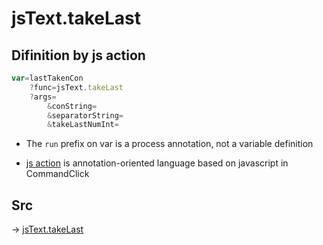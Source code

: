 # jsText.takeLast

## Difinition by js action

```js.js
var=lastTakenCon
	?func=jsText.takeLast
	?args=
		&conString=
		&separatorString=
		&takeLastNumInt=
```

- The `run` prefix on var is a process annotation, not a variable definition

- [js action](#) is annotation-oriented language based on javascript in CommandClick

## Src

-> [jsText.takeLast](https://github.com/puutaro/CommandClick/blob/master/app/src/main/java/com/puutaro/commandclick/fragment_lib/terminal_fragment/js_interface/text/JsText.kt#L61)


